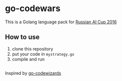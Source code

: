 # go-codewars

This is a Golang language pack for [Russian AI Cup 2016](http://russianaicup.ru/)

## How to use

1. clone this repository
2. put your code in `mystrategy.go`
3. compile and run

##

Inspired by [go-codewizards](https://github.com/Irioth/go-codewizards)